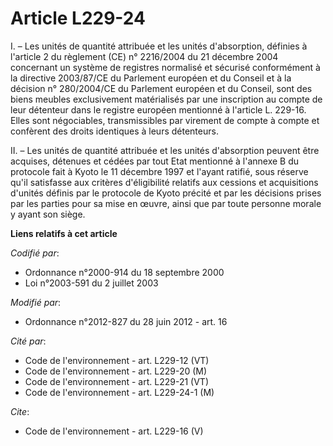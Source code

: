 # Article L229-24

I. – Les unités de quantité attribuée et les unités d'absorption, définies à l'article 2 du règlement (CE) n° 2216/2004 du 21
décembre 2004 concernant un système de registres normalisé et sécurisé conformément à la directive 2003/87/CE du Parlement
européen et du Conseil et à la décision n° 280/2004/CE du Parlement européen et du Conseil, sont des biens meubles
exclusivement matérialisés par une inscription au compte de leur détenteur dans le registre européen mentionné à l'article L.
229-16. Elles sont négociables, transmissibles par virement de compte à compte et confèrent des droits identiques à leurs
détenteurs.

II. – Les unités de quantité attribuée et les unités d'absorption peuvent être acquises, détenues et cédées par tout Etat
mentionné à l'annexe B du protocole fait à Kyoto le 11 décembre 1997 et l'ayant ratifié, sous réserve qu'il satisfasse aux
critères d'éligibilité relatifs aux cessions et acquisitions d'unités définis par le protocole de Kyoto précité et par les
décisions prises par les parties pour sa mise en œuvre, ainsi que par toute personne morale y ayant son siège.

**Liens relatifs à cet article**

_Codifié par_:

  - Ordonnance n°2000-914 du 18 septembre 2000
  - Loi n°2003-591 du 2 juillet 2003

_Modifié par_:

  - Ordonnance n°2012-827 du 28 juin 2012 - art. 16

_Cité par_:

  - Code de l'environnement - art. L229-12 (VT)
  - Code de l'environnement - art. L229-20 (M)
  - Code de l'environnement - art. L229-21 (VT)
  - Code de l'environnement - art. L229-24-1 (M)

_Cite_:

  - Code de l'environnement - art. L229-16 (V)
